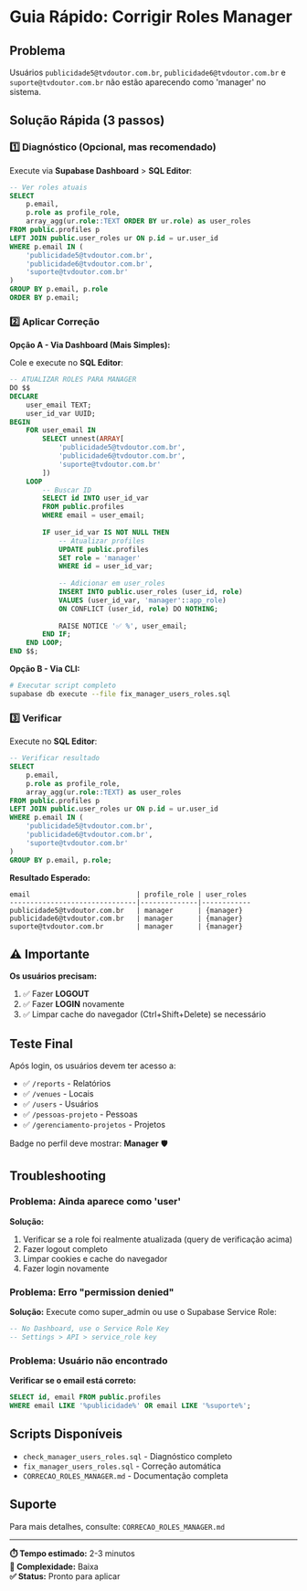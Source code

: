 # Guia Rápido: Corrigir Roles Manager

## Problema
Usuários `publicidade5@tvdoutor.com.br`, `publicidade6@tvdoutor.com.br` e `suporte@tvdoutor.com.br` não estão aparecendo como 'manager' no sistema.

## Solução Rápida (3 passos)

### 1️⃣ Diagnóstico (Opcional, mas recomendado)

Execute via **Supabase Dashboard** > **SQL Editor**:

```sql
-- Ver roles atuais
SELECT 
    p.email,
    p.role as profile_role,
    array_agg(ur.role::TEXT ORDER BY ur.role) as user_roles
FROM public.profiles p
LEFT JOIN public.user_roles ur ON p.id = ur.user_id
WHERE p.email IN (
    'publicidade5@tvdoutor.com.br',
    'publicidade6@tvdoutor.com.br',
    'suporte@tvdoutor.com.br'
)
GROUP BY p.email, p.role
ORDER BY p.email;
```

### 2️⃣ Aplicar Correção

**Opção A - Via Dashboard (Mais Simples):**

Cole e execute no **SQL Editor**:

```sql
-- ATUALIZAR ROLES PARA MANAGER
DO $$
DECLARE
    user_email TEXT;
    user_id_var UUID;
BEGIN
    FOR user_email IN 
        SELECT unnest(ARRAY[
            'publicidade5@tvdoutor.com.br',
            'publicidade6@tvdoutor.com.br',
            'suporte@tvdoutor.com.br'
        ])
    LOOP
        -- Buscar ID
        SELECT id INTO user_id_var
        FROM public.profiles
        WHERE email = user_email;
        
        IF user_id_var IS NOT NULL THEN
            -- Atualizar profiles
            UPDATE public.profiles
            SET role = 'manager'
            WHERE id = user_id_var;
            
            -- Adicionar em user_roles
            INSERT INTO public.user_roles (user_id, role)
            VALUES (user_id_var, 'manager'::app_role)
            ON CONFLICT (user_id, role) DO NOTHING;
            
            RAISE NOTICE '✅ %', user_email;
        END IF;
    END LOOP;
END $$;
```

**Opção B - Via CLI:**

```bash
# Executar script completo
supabase db execute --file fix_manager_users_roles.sql
```

### 3️⃣ Verificar

Execute no **SQL Editor**:

```sql
-- Verificar resultado
SELECT 
    p.email,
    p.role as profile_role,
    array_agg(ur.role::TEXT) as user_roles
FROM public.profiles p
LEFT JOIN public.user_roles ur ON p.id = ur.user_id
WHERE p.email IN (
    'publicidade5@tvdoutor.com.br',
    'publicidade6@tvdoutor.com.br',
    'suporte@tvdoutor.com.br'
)
GROUP BY p.email, p.role;
```

**Resultado Esperado:**
```
email                          | profile_role | user_roles
-------------------------------|--------------|------------
publicidade5@tvdoutor.com.br   | manager      | {manager}
publicidade6@tvdoutor.com.br   | manager      | {manager}
suporte@tvdoutor.com.br        | manager      | {manager}
```

## ⚠️ Importante

**Os usuários precisam:**
1. ✅ Fazer **LOGOUT**
2. ✅ Fazer **LOGIN** novamente
3. ✅ Limpar cache do navegador (Ctrl+Shift+Delete) se necessário

## Teste Final

Após login, os usuários devem ter acesso a:
- ✅ `/reports` - Relatórios
- ✅ `/venues` - Locais
- ✅ `/users` - Usuários  
- ✅ `/pessoas-projeto` - Pessoas
- ✅ `/gerenciamento-projetos` - Projetos

Badge no perfil deve mostrar: **Manager** 🛡️

## Troubleshooting

### Problema: Ainda aparece como 'user'

**Solução:**
1. Verificar se a role foi realmente atualizada (query de verificação acima)
2. Fazer logout completo
3. Limpar cookies e cache do navegador
4. Fazer login novamente

### Problema: Erro "permission denied"

**Solução:**
Execute como super_admin ou use o Supabase Service Role:

```sql
-- No Dashboard, use o Service Role Key
-- Settings > API > service_role key
```

### Problema: Usuário não encontrado

**Verificar se o email está correto:**
```sql
SELECT id, email FROM public.profiles 
WHERE email LIKE '%publicidade%' OR email LIKE '%suporte%';
```

## Scripts Disponíveis

- `check_manager_users_roles.sql` - Diagnóstico completo
- `fix_manager_users_roles.sql` - Correção automática
- `CORRECAO_ROLES_MANAGER.md` - Documentação completa

## Suporte

Para mais detalhes, consulte: `CORRECAO_ROLES_MANAGER.md`

---

**⏱️ Tempo estimado:** 2-3 minutos  
**🔧 Complexidade:** Baixa  
**✅ Status:** Pronto para aplicar


